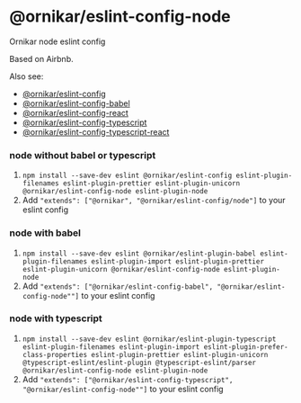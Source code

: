 # @ornikar/eslint-config-node

Ornikar node eslint config

Based on Airbnb.

Also see:

- [@ornikar/eslint-config](https://github.com/ornikar/shared-configs/tree/master/%40ornikar/eslint-config)
- [@ornikar/eslint-config-babel](https://github.com/ornikar/shared-configs/tree/master/%40ornikar/eslint-config-babel)
- [@ornikar/eslint-config-react](https://github.com/ornikar/shared-configs/tree/master/%40ornikar/eslint-config-react)
- [@ornikar/eslint-config-typescript](https://github.com/ornikar/shared-configs/tree/master/%40ornikar/eslint-config-typescript)
- [@ornikar/eslint-config-typescript-react](https://github.com/ornikar/shared-configs/tree/master/%40ornikar/eslint-config-typescript-react)

### node without babel or typescript

1. `npm install --save-dev eslint @ornikar/eslint-config eslint-plugin-filenames eslint-plugin-prettier eslint-plugin-unicorn @ornikar/eslint-config-node eslint-plugin-node`
2. Add `"extends": ["@ornikar", "@ornikar/eslint-config/node"]` to your eslint config

### node with babel

1. `npm install --save-dev eslint @ornikar/eslint-plugin-babel eslint-plugin-filenames eslint-plugin-import eslint-plugin-prettier eslint-plugin-unicorn @ornikar/eslint-config-node eslint-plugin-node`
2. Add `"extends": ["@ornikar/eslint-config-babel", "@ornikar/eslint-config-node""]` to your eslint config

### node with typescript

1. `npm install --save-dev eslint @ornikar/eslint-plugin-typescript eslint-plugin-filenames eslint-plugin-import eslint-plugin-prefer-class-properties eslint-plugin-prettier eslint-plugin-unicorn @typescript-eslint/eslint-plugin @typescript-eslint/parser @ornikar/eslint-config-node eslint-plugin-node`
2. Add `"extends": ["@ornikar/eslint-config-typescript", "@ornikar/eslint-config-node""]` to your eslint config

